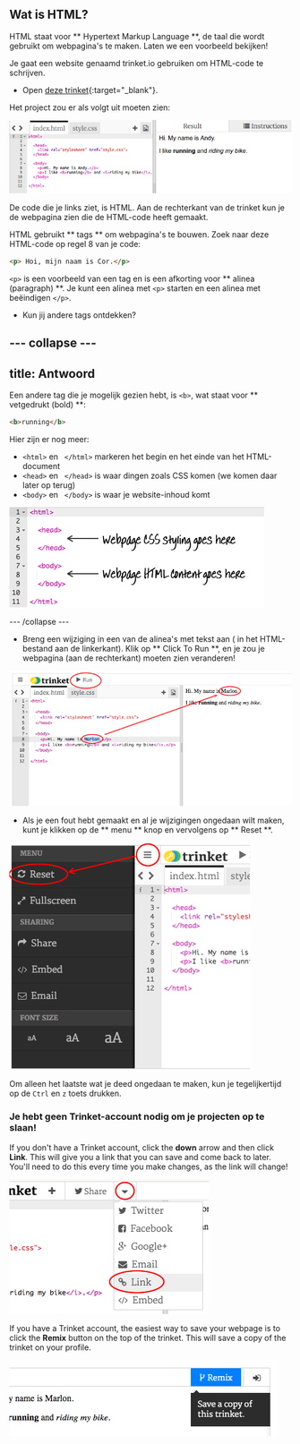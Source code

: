 ## Wat is HTML?

HTML staat voor ** Hypertext Markup Language **, de taal die wordt gebruikt om webpagina's te maken. Laten we een voorbeeld bekijken!

Je gaat een website genaamd trinket.io gebruiken om HTML-code te schrijven.

+ Open [deze trinket](http://jumpto.cc/web-intro){:target="_blank"}.

Het project zou er als volgt uit moeten zien:

![screenshot](images/birthday-starter.png)

De code die je links ziet, is HTML. Aan de rechterkant van de trinket kun je de webpagina zien die de HTML-code heeft gemaakt.

HTML gebruikt ** tags ** om webpagina's te bouwen. Zoek naar deze HTML-code op regel 8 van je code:

```html
<p> Hoi, mijn naam is Cor.</p>
```

`<p>` is een voorbeeld van een tag en is een afkorting voor ** alinea (paragraph) **. Je kunt een alinea met `<p>` starten en een alinea met beëindigen `</p>`.

+ Kun jij andere tags ontdekken?

## \--- collapse \---

## title: Antwoord

Een andere tag die je mogelijk gezien hebt, is `<b>`, wat staat voor ** vetgedrukt (bold) **:

```html
<b>running</b>
```

Hier zijn er nog meer:

+ `<html>` en ` </html>` markeren het begin en het einde van het HTML-document
+ `<head>` en ` </head>` is waar dingen zoals CSS komen (we komen daar later op terug)
+ `<body>` en ` </body>` is waar je website-inhoud komt

![screenshot](images/birthday-head-body.png)

\--- /collapse \---

+ Breng een wijziging in een van de alinea's met tekst aan ( in het HTML-bestand aan de linkerkant). Klik op ** Click To Run **, en je zou je webpagina (aan de rechterkant) moeten zien veranderen!

![screenshot](images/birthday-edit-html.png)

+ Als je een fout hebt gemaakt en al je wijzigingen ongedaan wilt maken, kunt je klikken op de ** menu ** knop en vervolgens op ** Reset **.

![screenshot](images/birthday-reset.png)

Om alleen het laatste wat je deed ongedaan te maken, kun je tegelijkertijd op de ` Ctrl ` en ` z ` toets drukken.

### Je hebt geen Trinket-account nodig om je projecten op te slaan!

If you don't have a Trinket account, click the **down** arrow and then click **Link**. This will give you a link that you can save and come back to later. You'll need to do this every time you make changes, as the link will change!

![screenshot](images/birthday-link.png)

If you have a Trinket account, the easiest way to save your webpage is to click the **Remix** button on the top of the trinket. This will save a copy of the trinket on your profile.

![screenshot](images/birthday-remix.png)